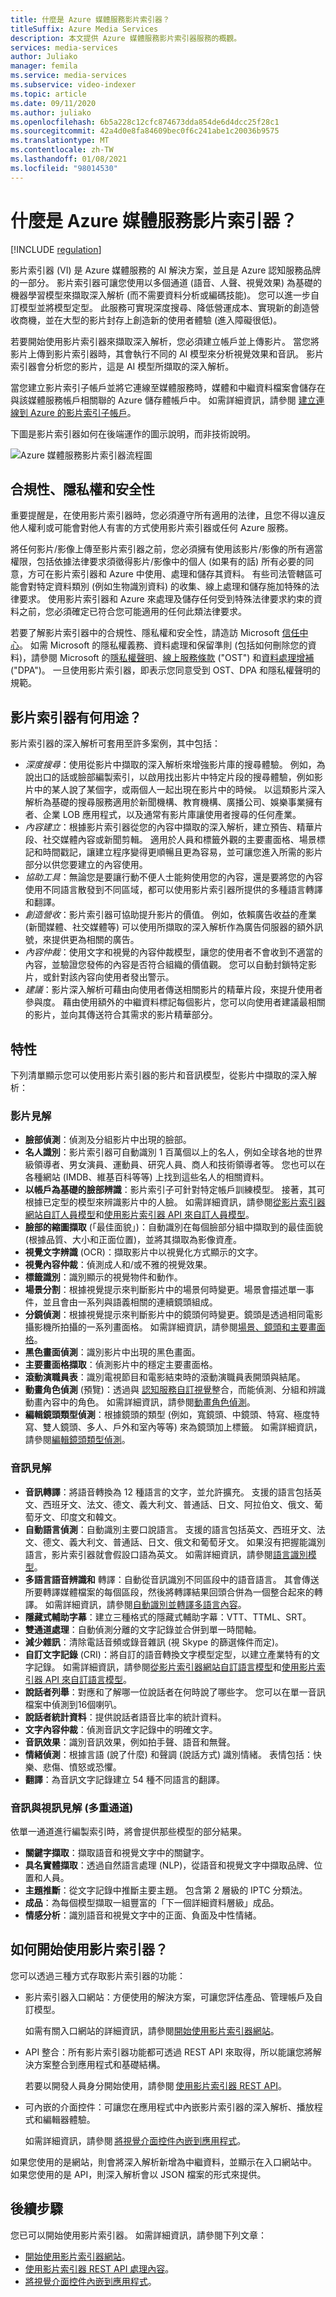 ```yaml
---
title: 什麼是 Azure 媒體服務影片索引器？
titleSuffix: Azure Media Services
description: 本文提供 Azure 媒體服務影片索引器服務的概觀。
services: media-services
author: Juliako
manager: femila
ms.service: media-services
ms.subservice: video-indexer
ms.topic: article
ms.date: 09/11/2020
ms.author: juliako
ms.openlocfilehash: 6b5a228c12cfc874673dda854de6d4dcc25f28c1
ms.sourcegitcommit: 42a4d0e8fa84609bec0f6c241abe1c20036b9575
ms.translationtype: MT
ms.contentlocale: zh-TW
ms.lasthandoff: 01/08/2021
ms.locfileid: "98014530"
---
```

# <a name="what-is-azure-media-services-video-indexer"></a>什麼是 Azure 媒體服務影片索引器？

[!INCLUDE [regulation](./includes/regulation.md)]

影片索引器 (VI) 是 Azure 媒體服務的 AI 解決方案，並且是 Azure 認知服務品牌的一部分。 影片索引器可讓您使用以多個通道 (語音、人聲、視覺效果) 為基礎的機器學習模型來擷取深入解析 (而不需要資料分析或編碼技能)。 您可以進一步自訂模型並將模型定型。 此服務可實現深度搜尋、降低營運成本、實現新的創造營收商機，並在大型的影片封存上創造新的使用者體驗 (進入障礙很低)。

若要開始使用影片索引器來擷取深入解析，您必須建立帳戶並上傳影片。 當您將影片上傳到影片索引器時，其會執行不同的 AI 模型來分析視覺效果和音訊。 影片索引器會分析您的影片，這是 AI 模型所擷取的深入解析。

當您建立影片索引子帳戶並將它連線至媒體服務時，媒體和中繼資料檔案會儲存在與該媒體服務帳戶相關聯的 Azure 儲存體帳戶中。 如需詳細資訊，請參閱 [建立連線到 Azure 的影片索引子帳戶](connect-to-azure.md)。

下圖是影片索引器如何在後端運作的圖示說明，而非技術說明。

![Azure 媒體服務影片索引器流程圖](./media/video-indexer-overview/model-chart.png)


## <a name="compliance-privacy-and-security"></a>合規性、隱私權和安全性

重要提醒是，在使用影片索引器時，您必須遵守所有適用的法律，且您不得以違反他人權利或可能會對他人有害的方式使用影片索引器或任何 Azure 服務。

將任何影片/影像上傳至影片索引器之前，您必須擁有使用該影片/影像的所有適當權限，包括依據法律要求須徵得影片/影像中的個人 (如果有的話) 所有必要的同意，方可在影片索引器和 Azure 中使用、處理和儲存其資料。 有些司法管轄區可能會對特定資料類別 (例如生物識別資料) 的收集、線上處理和儲存施加特殊的法律要求。 使用影片索引器和 Azure 來處理及儲存任何受到特殊法律要求約束的資料之前，您必須確定已符合您可能適用的任何此類法律要求。

若要了解影片索引器中的合規性、隱私權和安全性，請造訪 Microsoft [信任中心](https://www.microsoft.com/TrustCenter/CloudServices/Azure/default.aspx)。 如需 Microsoft 的隱私權義務、資料處理和保留準則 (包括如何刪除您的資料)，請參閱 Microsoft 的[隱私權聲明](https://privacy.microsoft.com/PrivacyStatement)、[線上服務條款](https://www.microsoft.com/licensing/product-licensing/products?rtc=1) ("OST") 和[資料處理增補](https://www.microsoftvolumelicensing.com/DocumentSearch.aspx?Mode=3&DocumentTypeId=67) ("DPA")。 一旦使用影片索引器，即表示您同意受到 OST、DPA 和隱私權聲明的規範。

## <a name="what-can-i-do-with-video-indexer"></a>影片索引器有何用途？

影片索引器的深入解析可套用至許多案例，其中包括：

* *深度搜尋*：使用從影片中擷取的深入解析來增強影片庫的搜尋體驗。 例如，為說出口的話或臉部編製索引，以啟用找出影片中特定片段的搜尋體驗，例如影片中的某人說了某個字，或兩個人一起出現在影片中的時候。 以這類影片深入解析為基礎的搜尋服務適用於新聞機構、教育機構、廣播公司、娛樂事業擁有者、企業 LOB 應用程式，以及通常有影片庫讓使用者搜尋的任何產業。
* *內容建立*：根據影片索引器從您的內容中擷取的深入解析，建立預告、精華片段、社交媒體內容或新聞剪輯。 適用於人員和標籤外觀的主要畫面格、場景標記和時間戳記，讓建立程序變得更順暢且更為容易，並可讓您進入所需的影片部分以供您要建立的內容使用。
* *協助工具*：無論您是要讓行動不便人士能夠使用您的內容，還是要將您的內容使用不同語言散發到不同區域，都可以使用影片索引器所提供的多種語言轉譯和翻譯。
* *創造營收*：影片索引器可協助提升影片的價值。 例如，依賴廣告收益的產業 (新聞媒體、社交媒體等) 可以使用所擷取的深入解析作為廣告伺服器的額外訊號，來提供更為相關的廣告。
* *內容仲裁*：使用文字和視覺的內容仲裁模型，讓您的使用者不會收到不適當的內容，並驗證您發佈的內容是否符合組織的價值觀。 您可以自動封鎖特定影片，或針對該內容向使用者發出警示。
* *建議*：影片深入解析可藉由向使用者傳送相關影片的精華片段，來提升使用者參與度。 藉由使用額外的中繼資料標記每個影片，您可以向使用者建議最相關的影片，並向其傳送符合其需求的影片精華部分。

## <a name="features"></a>特性

下列清單顯示您可以使用影片索引器的影片和音訊模型，從影片中擷取的深入解析：

### <a name="video-insights"></a>影片見解

* **臉部偵測**：偵測及分組影片中出現的臉部。
* **名人識別**：影片索引器可自動識別 1 百萬個以上的名人，例如全球各地的世界級領導者、男女演員、運動員、研究人員、商人和技術領導者等。 您也可以在各種網站 (IMDB、維基百科等等) 上找到這些名人的相關資料。
* **以帳戶為基礎的臉部辨識**：影片索引子可針對特定帳戶訓練模型。 接著，其可根據已定型的模型來辨識影片中的人臉。 如需詳細資訊，請參閱[從影片索引器網站自訂人員模型](customize-person-model-with-website.md)和[使用影片索引器 API 來自訂人員模型](customize-person-model-with-api.md)。
* **臉部的縮圖擷取** (「最佳面貌」)：自動識別在每個臉部分組中擷取到的最佳面貌 (根據品質、大小和正面位置)，並將其擷取為影像資產。
* **視覺文字辨識** (OCR)：擷取影片中以視覺化方式顯示的文字。
* **視覺內容仲裁**：偵測成人和/或不雅的視覺效果。
* **標籤識別**：識別顯示的視覺物件和動作。
* **場景分割**：根據視覺提示來判斷影片中的場景何時變更。場景會描述單一事件，並且會由一系列與語義相關的連續鏡頭組成。
* **分鏡偵測**：根據視覺提示來判斷影片中的鏡頭何時變更。鏡頭是透過相同電影攝影機所拍攝的一系列畫面格。 如需詳細資訊，請參閱[場景、鏡頭和主要畫面格](scenes-shots-keyframes.md)。
* **黑色畫面偵測**：識別影片中出現的黑色畫面。
* **主要畫面格擷取**：偵測影片中的穩定主要畫面格。
* **滾動演職員表**：識別電視節目和電影結束時的滾動演職員表開頭與結尾。
* **動畫角色偵測** (預覽)：透過與 [認知服務自訂視覺](https://azure.microsoft.com/services/cognitive-services/custom-vision-service/)整合，而能偵測、分組和辨識動畫內容中的角色。 如需詳細資訊，請參閱[動畫角色偵測](animated-characters-recognition.md)。
* **編輯鏡頭類型偵測**：根據鏡頭的類型 (例如，寬鏡頭、中鏡頭、特寫、極度特寫、雙人鏡頭、多人、戶外和室內等等) 來為鏡頭加上標籤。 如需詳細資訊，請參閱[編輯鏡頭類型偵測](scenes-shots-keyframes.md#editorial-shot-type-detection)。

### <a name="audio-insights"></a>音訊見解

* **音訊轉譯**：將語音轉換為 12 種語言的文字，並允許擴充。 支援的語言包括英文、西班牙文、法文、德文、義大利文、普通話、日文、阿拉伯文、俄文、葡萄牙文、印度文和韓文。
* **自動語言偵測**：自動識別主要口說語言。 支援的語言包括英文、西班牙文、法文、德文、義大利文、普通話、日文、俄文和葡萄牙文。 如果沒有把握能識別語言，影片索引器就會假設口語為英文。 如需詳細資訊，請參閱[語言識別模型](language-identification-model.md)。
* **多語言語音辨識和** 轉譯：自動從音訊識別不同區段中的語音語言。 其會傳送所要轉譯媒體檔案的每個區段，然後將轉譯結果回頭合併為一個整合起來的轉譯。 如需詳細資訊，請參閱[自動識別並轉譯多語言內容](multi-language-identification-transcription.md)。
* **隱藏式輔助字幕**：建立三種格式的隱藏式輔助字幕：VTT、TTML、SRT。
* **雙通道處理**：自動偵測分離的文字記錄並合併到單一時間軸。
* **減少雜訊**：清除電話音頻或錄音雜訊 (視 Skype 的篩選條件而定)。
* **自訂文字記錄** (CRI)：將自訂的語音轉換文字模型定型，以建立產業特有的文字記錄。 如需詳細資訊，請參閱[從影片索引器網站自訂語言模型](customize-language-model-with-website.md)和[使用影片索引器 API 來自訂語言模型](customize-language-model-with-api.md)。
* **說話者列舉**：對應和了解哪一位說話者在何時說了哪些字。 您可以在單一音訊檔案中偵測到16個喇叭。
* **說話者統計資料**：提供說話者語音比率的統計資料。
* **文字內容仲裁**：偵測音訊文字記錄中的明確文字。
* **音訊效果**：識別音訊效果，例如拍手聲、語音和無聲。
* **情緒偵測**：根據言語 (說了什麼) 和聲調 (說話方式) 識別情緒。 表情包括：快樂、悲傷、憤怒或恐懼。
* **翻譯**：為音訊文字記錄建立 54 種不同語言的翻譯。

### <a name="audio-and-video-insights-multi-channels"></a>音訊與視訊見解 (多重通道)

依單一通道進行編製索引時，將會提供那些模型的部分結果。

* **關鍵字擷取**：擷取語音和視覺文字中的關鍵字。
* **具名實體擷取**：透過自然語言處理 (NLP)，從語音和視覺文字中擷取品牌、位置和人員。
* **主題推斷**：從文字記錄中推斷主要主題。 包含第 2 層級的 IPTC 分類法。
* **成品**：為每個模型擷取一組豐富的「下一個詳細資料層級」成品。
* **情感分析**：識別語音和視覺文字中的正面、負面及中性情緒。

## <a name="how-can-i-get-started-with-video-indexer"></a>如何開始使用影片索引器？

您可以透過三種方式存取影片索引器的功能：

* 影片索引器入口網站：方便使用的解決方案，可讓您評估產品、管理帳戶及自訂模型。

    如需有關入口網站的詳細資訊，請參閱[開始使用影片索引器網站](video-indexer-get-started.md)。  

* API 整合：所有影片索引器功能都可透過 REST API 來取得，所以能讓您將解決方案整合到應用程式和基礎結構。

    若要以開發人員身分開始使用，請參閱 [使用影片索引器 REST API](video-indexer-use-apis.md)。

* 可內嵌的介面控件：可讓您在應用程式中內嵌影片索引器的深入解析、播放程式和編輯器體驗。

    如需詳細資訊，請參閱 [將視覺介面控件內嵌到應用程式](video-indexer-embed-widgets.md)。

如果您使用的是網站，則會將深入解析新增為中繼資料，並顯示在入口網站中。 如果您使用的是 API，則深入解析會以 JSON 檔案的形式來提供。

## <a name="next-steps"></a>後續步驟

您已可以開始使用影片索引器。 如需詳細資訊，請參閱下列文章：

- [開始使用影片索引器網站](video-indexer-get-started.md)。
- [使用影片索引器 REST API 處理內容](video-indexer-use-apis.md)。
- [將視覺介面控件內嵌到應用程式](video-indexer-embed-widgets.md)。

